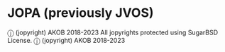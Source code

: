 # JOPA (previously JVOS)

ⓙ (jopyright) AKOB 2018-2023
All jopyrights protected using SugarBSD License.
ⓙ (jopyright) AKOB 2018-2023
